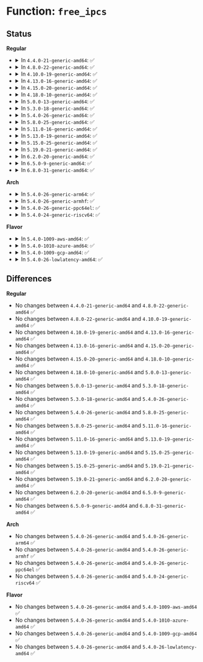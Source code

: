 # Function: <code>free_ipcs</code>

## Status
<b>Regular</b>
<ul>
<li>
<details>
<summary>In <code>4.4.0-21-generic-amd64</code>: ✅</summary>

```c
void free_ipcs(struct ipc_namespace * ns, struct ipc_ids * ids, void (*)(struct ipc_namespace *, struct kern_ipc_perm *) free)
```

```json
{
  "name": "free_ipcs",
  "collision_type": "Unique Global",
  "inline_type": "No",
  "funcs": [
    {
      "addr": 18446744071582182032,
      "name": "free_ipcs",
      "external": true,
      "loc": "ipc/namespace.c:70",
      "file": "ipc/namespace.c",
      "inline": "seen, unknown",
      "caller_inline": [],
      "caller_func": [
        "ipc/msg.c:msg_exit_ns",
        "ipc/sem.c:sem_exit_ns",
        "ipc/shm.c:shm_exit_ns"
      ]
    }
  ],
  "symbols": [
    {
      "addr": 18446744071582182032,
      "name": "free_ipcs",
      "section": ".text",
      "bind": "STB_GLOBAL",
      "size": 185
    }
  ]
}
```
</details>
</li>
<li>
<details>
<summary>In <code>4.8.0-22-generic-amd64</code>: ✅</summary>

```c
void free_ipcs(struct ipc_namespace * ns, struct ipc_ids * ids, void (*)(struct ipc_namespace *, struct kern_ipc_perm *) free)
```

```json
{
  "name": "free_ipcs",
  "collision_type": "Unique Global",
  "inline_type": "No",
  "funcs": [
    {
      "addr": 18446744071582398288,
      "name": "free_ipcs",
      "external": true,
      "loc": "ipc/namespace.c:70",
      "file": "ipc/namespace.c",
      "inline": "seen, unknown",
      "caller_inline": [],
      "caller_func": [
        "ipc/msg.c:msg_exit_ns",
        "ipc/sem.c:sem_exit_ns",
        "ipc/shm.c:shm_exit_ns"
      ]
    }
  ],
  "symbols": [
    {
      "addr": 18446744071582398288,
      "name": "free_ipcs",
      "section": ".text",
      "bind": "STB_GLOBAL",
      "size": 185
    }
  ]
}
```
</details>
</li>
<li>
<details>
<summary>In <code>4.10.0-19-generic-amd64</code>: ✅</summary>

```c
void free_ipcs(struct ipc_namespace * ns, struct ipc_ids * ids, void (*)(struct ipc_namespace *, struct kern_ipc_perm *) free)
```

```json
{
  "name": "free_ipcs",
  "collision_type": "Unique Global",
  "inline_type": "No",
  "funcs": [
    {
      "addr": 18446744071582490464,
      "name": "free_ipcs",
      "external": true,
      "loc": "ipc/namespace.c:92",
      "file": "ipc/namespace.c",
      "inline": "seen, unknown",
      "caller_inline": [],
      "caller_func": [
        "ipc/msg.c:msg_exit_ns",
        "ipc/sem.c:sem_exit_ns",
        "ipc/shm.c:shm_exit_ns"
      ]
    }
  ],
  "symbols": [
    {
      "addr": 18446744071582490464,
      "name": "free_ipcs",
      "section": ".text",
      "bind": "STB_GLOBAL",
      "size": 188
    }
  ]
}
```
</details>
</li>
<li>
<details>
<summary>In <code>4.13.0-16-generic-amd64</code>: ✅</summary>

```c
void free_ipcs(struct ipc_namespace * ns, struct ipc_ids * ids, void (*)(struct ipc_namespace *, struct kern_ipc_perm *) free)
```

```json
{
  "name": "free_ipcs",
  "collision_type": "Unique Global",
  "inline_type": "No",
  "funcs": [
    {
      "addr": 18446744071582571360,
      "name": "free_ipcs",
      "external": true,
      "loc": "ipc/namespace.c:94",
      "file": "ipc/namespace.c",
      "inline": "seen, unknown",
      "caller_inline": [],
      "caller_func": [
        "ipc/msg.c:msg_exit_ns",
        "ipc/sem.c:sem_exit_ns",
        "ipc/shm.c:shm_exit_ns"
      ]
    }
  ],
  "symbols": [
    {
      "addr": 18446744071582571360,
      "name": "free_ipcs",
      "section": ".text",
      "bind": "STB_GLOBAL",
      "size": 144
    }
  ]
}
```
</details>
</li>
<li>
<details>
<summary>In <code>4.15.0-20-generic-amd64</code>: ✅</summary>

```c
void free_ipcs(struct ipc_namespace * ns, struct ipc_ids * ids, void (*)(struct ipc_namespace *, struct kern_ipc_perm *) free)
```

```json
{
  "name": "free_ipcs",
  "collision_type": "Unique Global",
  "inline_type": "No",
  "funcs": [
    {
      "addr": 18446744071582724048,
      "name": "free_ipcs",
      "external": true,
      "loc": "ipc/namespace.c:107",
      "file": "ipc/namespace.c",
      "inline": "seen, unknown",
      "caller_inline": [],
      "caller_func": [
        "ipc/msg.c:msg_exit_ns",
        "ipc/sem.c:sem_exit_ns",
        "ipc/shm.c:shm_exit_ns"
      ]
    }
  ],
  "symbols": [
    {
      "addr": 18446744071582724048,
      "name": "free_ipcs",
      "section": ".text",
      "bind": "STB_GLOBAL",
      "size": 146
    }
  ]
}
```
</details>
</li>
<li>
<details>
<summary>In <code>4.18.0-10-generic-amd64</code>: ✅</summary>

```c
void free_ipcs(struct ipc_namespace * ns, struct ipc_ids * ids, void (*)(struct ipc_namespace *, struct kern_ipc_perm *) free)
```

```json
{
  "name": "free_ipcs",
  "collision_type": "Unique Global",
  "inline_type": "No",
  "funcs": [
    {
      "addr": 18446744071582922512,
      "name": "free_ipcs",
      "external": true,
      "loc": "ipc/namespace.c:107",
      "file": "ipc/namespace.c",
      "inline": "seen, unknown",
      "caller_inline": [],
      "caller_func": [
        "ipc/msg.c:msg_exit_ns",
        "ipc/sem.c:sem_exit_ns",
        "ipc/shm.c:shm_exit_ns"
      ]
    }
  ],
  "symbols": [
    {
      "addr": 18446744071582922512,
      "name": "free_ipcs",
      "section": ".text",
      "bind": "STB_GLOBAL",
      "size": 146
    }
  ]
}
```
</details>
</li>
<li>
<details>
<summary>In <code>5.0.0-13-generic-amd64</code>: ✅</summary>

```c
void free_ipcs(struct ipc_namespace * ns, struct ipc_ids * ids, void (*)(struct ipc_namespace *, struct kern_ipc_perm *) free)
```

```json
{
  "name": "free_ipcs",
  "collision_type": "Unique Global",
  "inline_type": "No",
  "funcs": [
    {
      "addr": 18446744071583031376,
      "name": "free_ipcs",
      "external": true,
      "loc": "ipc/namespace.c:95",
      "file": "ipc/namespace.c",
      "inline": "seen, unknown",
      "caller_inline": [],
      "caller_func": [
        "ipc/msg.c:msg_exit_ns",
        "ipc/sem.c:sem_exit_ns",
        "ipc/shm.c:shm_exit_ns"
      ]
    }
  ],
  "symbols": [
    {
      "addr": 18446744071583031376,
      "name": "free_ipcs",
      "section": ".text",
      "bind": "STB_GLOBAL",
      "size": 146
    }
  ]
}
```
</details>
</li>
<li>
<details>
<summary>In <code>5.3.0-18-generic-amd64</code>: ✅</summary>

```c
void free_ipcs(struct ipc_namespace * ns, struct ipc_ids * ids, void (*)(struct ipc_namespace *, struct kern_ipc_perm *) free)
```

```json
{
  "name": "free_ipcs",
  "collision_type": "Unique Global",
  "inline_type": "No",
  "funcs": [
    {
      "addr": 18446744071583213184,
      "name": "free_ipcs",
      "external": true,
      "loc": "ipc/namespace.c:95",
      "file": "ipc/namespace.c",
      "inline": "seen, unknown",
      "caller_inline": [],
      "caller_func": [
        "ipc/msg.c:msg_exit_ns",
        "ipc/sem.c:sem_exit_ns",
        "ipc/shm.c:shm_exit_ns"
      ]
    }
  ],
  "symbols": [
    {
      "addr": 18446744071583213184,
      "name": "free_ipcs",
      "section": ".text",
      "bind": "STB_GLOBAL",
      "size": 146
    }
  ]
}
```
</details>
</li>
<li>
<details>
<summary>In <code>5.4.0-26-generic-amd64</code>: ✅</summary>

```c
void free_ipcs(struct ipc_namespace * ns, struct ipc_ids * ids, void (*)(struct ipc_namespace *, struct kern_ipc_perm *) free)
```

```json
{
  "name": "free_ipcs",
  "collision_type": "Unique Global",
  "inline_type": "No",
  "funcs": [
    {
      "addr": 18446744071583318960,
      "name": "free_ipcs",
      "external": true,
      "loc": "ipc/namespace.c:95",
      "file": "ipc/namespace.c",
      "inline": "seen, unknown",
      "caller_inline": [],
      "caller_func": [
        "ipc/msg.c:msg_exit_ns",
        "ipc/sem.c:sem_exit_ns",
        "ipc/shm.c:shm_exit_ns"
      ]
    }
  ],
  "symbols": [
    {
      "addr": 18446744071583318960,
      "name": "free_ipcs",
      "section": ".text",
      "bind": "STB_GLOBAL",
      "size": 146
    }
  ]
}
```
</details>
</li>
<li>
<details>
<summary>In <code>5.8.0-25-generic-amd64</code>: ✅</summary>

```c
void free_ipcs(struct ipc_namespace * ns, struct ipc_ids * ids, void (*)(struct ipc_namespace *, struct kern_ipc_perm *) free)
```

```json
{
  "name": "free_ipcs",
  "collision_type": "Unique Global",
  "inline_type": "No",
  "funcs": [
    {
      "addr": 18446744071583650720,
      "name": "free_ipcs",
      "external": true,
      "loc": "ipc/namespace.c:95",
      "file": "ipc/namespace.c",
      "inline": "seen, unknown",
      "caller_inline": [],
      "caller_func": [
        "ipc/msg.c:msg_exit_ns",
        "ipc/sem.c:sem_exit_ns",
        "ipc/shm.c:shm_exit_ns"
      ]
    }
  ],
  "symbols": [
    {
      "addr": 18446744071583650720,
      "name": "free_ipcs",
      "section": ".text",
      "bind": "STB_GLOBAL",
      "size": 146
    }
  ]
}
```
</details>
</li>
<li>
<details>
<summary>In <code>5.11.0-16-generic-amd64</code>: ✅</summary>

```c
void free_ipcs(struct ipc_namespace * ns, struct ipc_ids * ids, void (*)(struct ipc_namespace *, struct kern_ipc_perm *) free)
```

```json
{
  "name": "free_ipcs",
  "collision_type": "Unique Global",
  "inline_type": "No",
  "funcs": [
    {
      "addr": 18446744071583772160,
      "name": "free_ipcs",
      "external": true,
      "loc": "ipc/namespace.c:95",
      "file": "ipc/namespace.c",
      "inline": "seen, unknown",
      "caller_inline": [],
      "caller_func": [
        "ipc/msg.c:msg_exit_ns",
        "ipc/sem.c:sem_exit_ns",
        "ipc/shm.c:shm_exit_ns"
      ]
    }
  ],
  "symbols": [
    {
      "addr": 18446744071583772160,
      "name": "free_ipcs",
      "section": ".text",
      "bind": "STB_GLOBAL",
      "size": 146
    }
  ]
}
```
</details>
</li>
<li>
<details>
<summary>In <code>5.13.0-19-generic-amd64</code>: ✅</summary>

```c
void free_ipcs(struct ipc_namespace * ns, struct ipc_ids * ids, void (*)(struct ipc_namespace *, struct kern_ipc_perm *) free)
```

```json
{
  "name": "free_ipcs",
  "collision_type": "Unique Global",
  "inline_type": "No",
  "funcs": [
    {
      "addr": 18446744071583796288,
      "name": "free_ipcs",
      "external": true,
      "loc": "ipc/namespace.c:95",
      "file": "ipc/namespace.c",
      "inline": "seen, unknown",
      "caller_inline": [],
      "caller_func": [
        "ipc/msg.c:msg_exit_ns",
        "ipc/sem.c:sem_exit_ns",
        "ipc/shm.c:shm_exit_ns"
      ]
    }
  ],
  "symbols": [
    {
      "addr": 18446744071583796288,
      "name": "free_ipcs",
      "section": ".text",
      "bind": "STB_GLOBAL",
      "size": 146
    }
  ]
}
```
</details>
</li>
<li>
<details>
<summary>In <code>5.15.0-25-generic-amd64</code>: ✅</summary>

```c
void free_ipcs(struct ipc_namespace * ns, struct ipc_ids * ids, void (*)(struct ipc_namespace *, struct kern_ipc_perm *) free)
```

```json
{
  "name": "free_ipcs",
  "collision_type": "Unique Global",
  "inline_type": "No",
  "funcs": [
    {
      "addr": 18446744071584158832,
      "name": "free_ipcs",
      "external": true,
      "loc": "ipc/namespace.c:95",
      "file": "ipc/namespace.c",
      "inline": "seen, unknown",
      "caller_inline": [],
      "caller_func": [
        "ipc/msg.c:msg_exit_ns",
        "ipc/sem.c:sem_exit_ns",
        "ipc/shm.c:shm_exit_ns"
      ]
    }
  ],
  "symbols": [
    {
      "addr": 18446744071584158832,
      "name": "free_ipcs",
      "section": ".text",
      "bind": "STB_GLOBAL",
      "size": 146
    }
  ]
}
```
</details>
</li>
<li>
<details>
<summary>In <code>5.19.0-21-generic-amd64</code>: ✅</summary>

```c
void free_ipcs(struct ipc_namespace * ns, struct ipc_ids * ids, void (*)(struct ipc_namespace *, struct kern_ipc_perm *) free)
```

```json
{
  "name": "free_ipcs",
  "collision_type": "Unique Global",
  "inline_type": "No",
  "funcs": [
    {
      "addr": 18446744071584757488,
      "name": "free_ipcs",
      "external": true,
      "loc": "ipc/namespace.c:105",
      "file": "ipc/namespace.c",
      "inline": "seen, unknown",
      "caller_inline": [],
      "caller_func": [
        "ipc/msg.c:msg_exit_ns",
        "ipc/sem.c:sem_exit_ns",
        "ipc/shm.c:shm_exit_ns"
      ]
    }
  ],
  "symbols": [
    {
      "addr": 18446744071584757488,
      "name": "free_ipcs",
      "section": ".text",
      "bind": "STB_GLOBAL",
      "size": 164
    }
  ]
}
```
</details>
</li>
<li>
<details>
<summary>In <code>6.2.0-20-generic-amd64</code>: ✅</summary>

```c
void free_ipcs(struct ipc_namespace * ns, struct ipc_ids * ids, void (*)(struct ipc_namespace *, struct kern_ipc_perm *) free)
```

```json
{
  "name": "free_ipcs",
  "collision_type": "Unique Global",
  "inline_type": "No",
  "funcs": [
    {
      "addr": 18446744071585452848,
      "name": "free_ipcs",
      "external": true,
      "loc": "ipc/namespace.c:108",
      "file": "ipc/namespace.c",
      "inline": "seen, unknown",
      "caller_inline": [],
      "caller_func": [
        "ipc/msg.c:msg_exit_ns",
        "ipc/sem.c:sem_exit_ns",
        "ipc/shm.c:shm_exit_ns"
      ]
    }
  ],
  "symbols": [
    {
      "addr": 18446744071585452848,
      "name": "free_ipcs",
      "section": ".text",
      "bind": "STB_GLOBAL",
      "size": 164
    }
  ]
}
```
</details>
</li>
<li>
<details>
<summary>In <code>6.5.0-9-generic-amd64</code>: ✅</summary>

```c
void free_ipcs(struct ipc_namespace * ns, struct ipc_ids * ids, void (*)(struct ipc_namespace *, struct kern_ipc_perm *) free)
```

```json
{
  "name": "free_ipcs",
  "collision_type": "Unique Global",
  "inline_type": "No",
  "funcs": [
    {
      "addr": 18446744071585684176,
      "name": "free_ipcs",
      "external": true,
      "loc": "ipc/namespace.c:123",
      "file": "ipc/namespace.c",
      "inline": "seen, unknown",
      "caller_inline": [],
      "caller_func": [
        "ipc/msg.c:msg_exit_ns",
        "ipc/sem.c:sem_exit_ns",
        "ipc/shm.c:shm_exit_ns"
      ]
    }
  ],
  "symbols": [
    {
      "addr": 18446744071585684176,
      "name": "free_ipcs",
      "section": ".text",
      "bind": "STB_GLOBAL",
      "size": 163
    }
  ]
}
```
</details>
</li>
<li>
<details>
<summary>In <code>6.8.0-31-generic-amd64</code>: ✅</summary>

```c
void free_ipcs(struct ipc_namespace * ns, struct ipc_ids * ids, void (*)(struct ipc_namespace *, struct kern_ipc_perm *) free)
```

```json
{
  "name": "free_ipcs",
  "collision_type": "Unique Global",
  "inline_type": "No",
  "funcs": [
    {
      "addr": 18446744071585930992,
      "name": "free_ipcs",
      "external": true,
      "loc": "ipc/namespace.c:123",
      "file": "ipc/namespace.c",
      "inline": "seen, unknown",
      "caller_inline": [],
      "caller_func": [
        "ipc/msg.c:msg_exit_ns",
        "ipc/sem.c:sem_exit_ns",
        "ipc/shm.c:shm_exit_ns"
      ]
    }
  ],
  "symbols": [
    {
      "addr": 18446744071585930992,
      "name": "free_ipcs",
      "section": ".text",
      "bind": "STB_GLOBAL",
      "size": 163
    }
  ]
}
```
</details>
</li>
</ul>
<b>Arch</b>
<ul>
<li>
<details>
<summary>In <code>5.4.0-26-generic-arm64</code>: ✅</summary>

```c
void free_ipcs(struct ipc_namespace * ns, struct ipc_ids * ids, void (*)(struct ipc_namespace *, struct kern_ipc_perm *) free)
```

```json
{
  "name": "free_ipcs",
  "collision_type": "Unique Global",
  "inline_type": "No",
  "funcs": [
    {
      "addr": 18446603336495058416,
      "name": "free_ipcs",
      "external": true,
      "loc": "ipc/namespace.c:95",
      "file": "ipc/namespace.c",
      "inline": "seen, unknown",
      "caller_inline": [],
      "caller_func": [
        "ipc/msg.c:msg_exit_ns",
        "ipc/sem.c:sem_exit_ns",
        "ipc/shm.c:shm_exit_ns"
      ]
    }
  ],
  "symbols": [
    {
      "addr": 18446603336495058416,
      "name": "free_ipcs",
      "section": ".text",
      "bind": "STB_GLOBAL",
      "size": 228
    }
  ]
}
```
</details>
</li>
<li>
<details>
<summary>In <code>5.4.0-26-generic-armhf</code>: ✅</summary>

```c
void free_ipcs(struct ipc_namespace * ns, struct ipc_ids * ids, void (*)(struct ipc_namespace *, struct kern_ipc_perm *) free)
```

```json
{
  "name": "free_ipcs",
  "collision_type": "Unique Global",
  "inline_type": "No",
  "funcs": [
    {
      "addr": 3228456660,
      "name": "free_ipcs",
      "external": true,
      "loc": "ipc/namespace.c:95",
      "file": "ipc/namespace.c",
      "inline": "seen, unknown",
      "caller_inline": [],
      "caller_func": [
        "ipc/msg.c:msg_exit_ns",
        "ipc/sem.c:sem_exit_ns",
        "ipc/shm.c:shm_exit_ns"
      ]
    }
  ],
  "symbols": [
    {
      "addr": 3228456660,
      "name": "free_ipcs",
      "section": ".text",
      "bind": "STB_GLOBAL",
      "size": 144
    }
  ]
}
```
</details>
</li>
<li>
<details>
<summary>In <code>5.4.0-26-generic-ppc64el</code>: ✅</summary>

```c
void free_ipcs(struct ipc_namespace * ns, struct ipc_ids * ids, void (*)(struct ipc_namespace *, struct kern_ipc_perm *) free)
```

```json
{
  "name": "free_ipcs",
  "collision_type": "Unique Global",
  "inline_type": "No",
  "funcs": [
    {
      "addr": 13835058055288950368,
      "name": "free_ipcs",
      "external": true,
      "loc": "ipc/namespace.c:95",
      "file": "ipc/namespace.c",
      "inline": "seen, unknown",
      "caller_inline": [],
      "caller_func": [
        "ipc/msg.c:msg_exit_ns",
        "ipc/sem.c:sem_exit_ns",
        "ipc/shm.c:shm_exit_ns"
      ]
    }
  ],
  "symbols": [
    {
      "addr": 13835058055288950368,
      "name": "free_ipcs",
      "section": ".text",
      "bind": "STB_GLOBAL",
      "size": 268
    }
  ]
}
```
</details>
</li>
<li>
<details>
<summary>In <code>5.4.0-24-generic-riscv64</code>: ✅</summary>

```c
void free_ipcs(struct ipc_namespace * ns, struct ipc_ids * ids, void (*)(struct ipc_namespace *, struct kern_ipc_perm *) free)
```

```json
{
  "name": "free_ipcs",
  "collision_type": "Unique Global",
  "inline_type": "No",
  "funcs": [
    {
      "addr": 18446743936274328736,
      "name": "free_ipcs",
      "external": true,
      "loc": "ipc/namespace.c:95",
      "file": "ipc/namespace.c",
      "inline": "seen, unknown",
      "caller_inline": [],
      "caller_func": [
        "ipc/msg.c:msg_exit_ns",
        "ipc/sem.c:sem_exit_ns",
        "ipc/shm.c:shm_exit_ns"
      ]
    }
  ],
  "symbols": [
    {
      "addr": 18446743936274328736,
      "name": "free_ipcs",
      "section": ".text",
      "bind": "STB_GLOBAL",
      "size": 142
    }
  ]
}
```
</details>
</li>
</ul>
<b>Flavor</b>
<ul>
<li>
<details>
<summary>In <code>5.4.0-1009-aws-amd64</code>: ✅</summary>

```c
void free_ipcs(struct ipc_namespace * ns, struct ipc_ids * ids, void (*)(struct ipc_namespace *, struct kern_ipc_perm *) free)
```

```json
{
  "name": "free_ipcs",
  "collision_type": "Unique Global",
  "inline_type": "No",
  "funcs": [
    {
      "addr": 18446744071583287696,
      "name": "free_ipcs",
      "external": true,
      "loc": "ipc/namespace.c:95",
      "file": "ipc/namespace.c",
      "inline": "seen, unknown",
      "caller_inline": [],
      "caller_func": [
        "ipc/msg.c:msg_exit_ns",
        "ipc/sem.c:sem_exit_ns",
        "ipc/shm.c:shm_exit_ns"
      ]
    }
  ],
  "symbols": [
    {
      "addr": 18446744071583287696,
      "name": "free_ipcs",
      "section": ".text",
      "bind": "STB_GLOBAL",
      "size": 146
    }
  ]
}
```
</details>
</li>
<li>
<details>
<summary>In <code>5.4.0-1010-azure-amd64</code>: ✅</summary>

```c
void free_ipcs(struct ipc_namespace * ns, struct ipc_ids * ids, void (*)(struct ipc_namespace *, struct kern_ipc_perm *) free)
```

```json
{
  "name": "free_ipcs",
  "collision_type": "Unique Global",
  "inline_type": "No",
  "funcs": [
    {
      "addr": 18446744071583224832,
      "name": "free_ipcs",
      "external": true,
      "loc": "ipc/namespace.c:95",
      "file": "ipc/namespace.c",
      "inline": "seen, unknown",
      "caller_inline": [],
      "caller_func": [
        "ipc/msg.c:msg_exit_ns",
        "ipc/sem.c:sem_exit_ns",
        "ipc/shm.c:shm_exit_ns"
      ]
    }
  ],
  "symbols": [
    {
      "addr": 18446744071583224832,
      "name": "free_ipcs",
      "section": ".text",
      "bind": "STB_GLOBAL",
      "size": 146
    }
  ]
}
```
</details>
</li>
<li>
<details>
<summary>In <code>5.4.0-1009-gcp-amd64</code>: ✅</summary>

```c
void free_ipcs(struct ipc_namespace * ns, struct ipc_ids * ids, void (*)(struct ipc_namespace *, struct kern_ipc_perm *) free)
```

```json
{
  "name": "free_ipcs",
  "collision_type": "Unique Global",
  "inline_type": "No",
  "funcs": [
    {
      "addr": 18446744071583271728,
      "name": "free_ipcs",
      "external": true,
      "loc": "ipc/namespace.c:95",
      "file": "ipc/namespace.c",
      "inline": "seen, unknown",
      "caller_inline": [],
      "caller_func": [
        "ipc/msg.c:msg_exit_ns",
        "ipc/sem.c:sem_exit_ns",
        "ipc/shm.c:shm_exit_ns"
      ]
    }
  ],
  "symbols": [
    {
      "addr": 18446744071583271728,
      "name": "free_ipcs",
      "section": ".text",
      "bind": "STB_GLOBAL",
      "size": 146
    }
  ]
}
```
</details>
</li>
<li>
<details>
<summary>In <code>5.4.0-26-lowlatency-amd64</code>: ✅</summary>

```c
void free_ipcs(struct ipc_namespace * ns, struct ipc_ids * ids, void (*)(struct ipc_namespace *, struct kern_ipc_perm *) free)
```

```json
{
  "name": "free_ipcs",
  "collision_type": "Unique Global",
  "inline_type": "No",
  "funcs": [
    {
      "addr": 18446744071583366304,
      "name": "free_ipcs",
      "external": true,
      "loc": "ipc/namespace.c:95",
      "file": "ipc/namespace.c",
      "inline": "seen, unknown",
      "caller_inline": [],
      "caller_func": [
        "ipc/msg.c:msg_exit_ns",
        "ipc/sem.c:sem_exit_ns",
        "ipc/shm.c:shm_exit_ns"
      ]
    }
  ],
  "symbols": [
    {
      "addr": 18446744071583366304,
      "name": "free_ipcs",
      "section": ".text",
      "bind": "STB_GLOBAL",
      "size": 152
    }
  ]
}
```
</details>
</li>
</ul>

## Differences
<b>Regular</b>
<ul>
<li>
No changes between <code>4.4.0-21-generic-amd64</code> and <code>4.8.0-22-generic-amd64</code> ✅
</li>
<li>
No changes between <code>4.8.0-22-generic-amd64</code> and <code>4.10.0-19-generic-amd64</code> ✅
</li>
<li>
No changes between <code>4.10.0-19-generic-amd64</code> and <code>4.13.0-16-generic-amd64</code> ✅
</li>
<li>
No changes between <code>4.13.0-16-generic-amd64</code> and <code>4.15.0-20-generic-amd64</code> ✅
</li>
<li>
No changes between <code>4.15.0-20-generic-amd64</code> and <code>4.18.0-10-generic-amd64</code> ✅
</li>
<li>
No changes between <code>4.18.0-10-generic-amd64</code> and <code>5.0.0-13-generic-amd64</code> ✅
</li>
<li>
No changes between <code>5.0.0-13-generic-amd64</code> and <code>5.3.0-18-generic-amd64</code> ✅
</li>
<li>
No changes between <code>5.3.0-18-generic-amd64</code> and <code>5.4.0-26-generic-amd64</code> ✅
</li>
<li>
No changes between <code>5.4.0-26-generic-amd64</code> and <code>5.8.0-25-generic-amd64</code> ✅
</li>
<li>
No changes between <code>5.8.0-25-generic-amd64</code> and <code>5.11.0-16-generic-amd64</code> ✅
</li>
<li>
No changes between <code>5.11.0-16-generic-amd64</code> and <code>5.13.0-19-generic-amd64</code> ✅
</li>
<li>
No changes between <code>5.13.0-19-generic-amd64</code> and <code>5.15.0-25-generic-amd64</code> ✅
</li>
<li>
No changes between <code>5.15.0-25-generic-amd64</code> and <code>5.19.0-21-generic-amd64</code> ✅
</li>
<li>
No changes between <code>5.19.0-21-generic-amd64</code> and <code>6.2.0-20-generic-amd64</code> ✅
</li>
<li>
No changes between <code>6.2.0-20-generic-amd64</code> and <code>6.5.0-9-generic-amd64</code> ✅
</li>
<li>
No changes between <code>6.5.0-9-generic-amd64</code> and <code>6.8.0-31-generic-amd64</code> ✅
</li>
</ul>
<b>Arch</b>
<ul>
<li>
No changes between <code>5.4.0-26-generic-amd64</code> and <code>5.4.0-26-generic-arm64</code> ✅
</li>
<li>
No changes between <code>5.4.0-26-generic-amd64</code> and <code>5.4.0-26-generic-armhf</code> ✅
</li>
<li>
No changes between <code>5.4.0-26-generic-amd64</code> and <code>5.4.0-26-generic-ppc64el</code> ✅
</li>
<li>
No changes between <code>5.4.0-26-generic-amd64</code> and <code>5.4.0-24-generic-riscv64</code> ✅
</li>
</ul>
<b>Flavor</b>
<ul>
<li>
No changes between <code>5.4.0-26-generic-amd64</code> and <code>5.4.0-1009-aws-amd64</code> ✅
</li>
<li>
No changes between <code>5.4.0-26-generic-amd64</code> and <code>5.4.0-1010-azure-amd64</code> ✅
</li>
<li>
No changes between <code>5.4.0-26-generic-amd64</code> and <code>5.4.0-1009-gcp-amd64</code> ✅
</li>
<li>
No changes between <code>5.4.0-26-generic-amd64</code> and <code>5.4.0-26-lowlatency-amd64</code> ✅
</li>
</ul>
